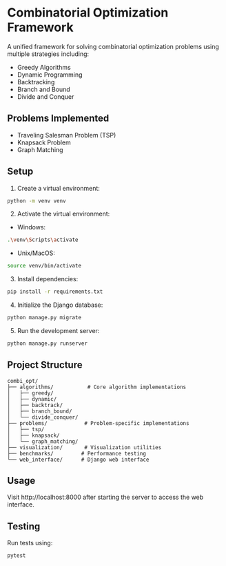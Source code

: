 # Combinatorial Optimization Framework

A unified framework for solving combinatorial optimization problems using multiple strategies including:
- Greedy Algorithms
- Dynamic Programming
- Backtracking
- Branch and Bound
- Divide and Conquer

## Problems Implemented
- Traveling Salesman Problem (TSP)
- Knapsack Problem
- Graph Matching

## Setup

1. Create a virtual environment:
```bash
python -m venv venv
```

2. Activate the virtual environment:
- Windows:
```bash
.\venv\Scripts\activate
```
- Unix/MacOS:
```bash
source venv/bin/activate
```

3. Install dependencies:
```bash
pip install -r requirements.txt
```

4. Initialize the Django database:
```bash
python manage.py migrate
```

5. Run the development server:
```bash
python manage.py runserver
```

## Project Structure

```
combi_opt/
├── algorithms/           # Core algorithm implementations
│   ├── greedy/
│   ├── dynamic/
│   ├── backtrack/
│   ├── branch_bound/
│   └── divide_conquer/
├── problems/            # Problem-specific implementations
│   ├── tsp/
│   ├── knapsack/
│   └── graph_matching/
├── visualization/       # Visualization utilities
├── benchmarks/         # Performance testing
└── web_interface/      # Django web interface
```

## Usage

Visit http://localhost:8000 after starting the server to access the web interface.

## Testing

Run tests using:
```bash
pytest
```
